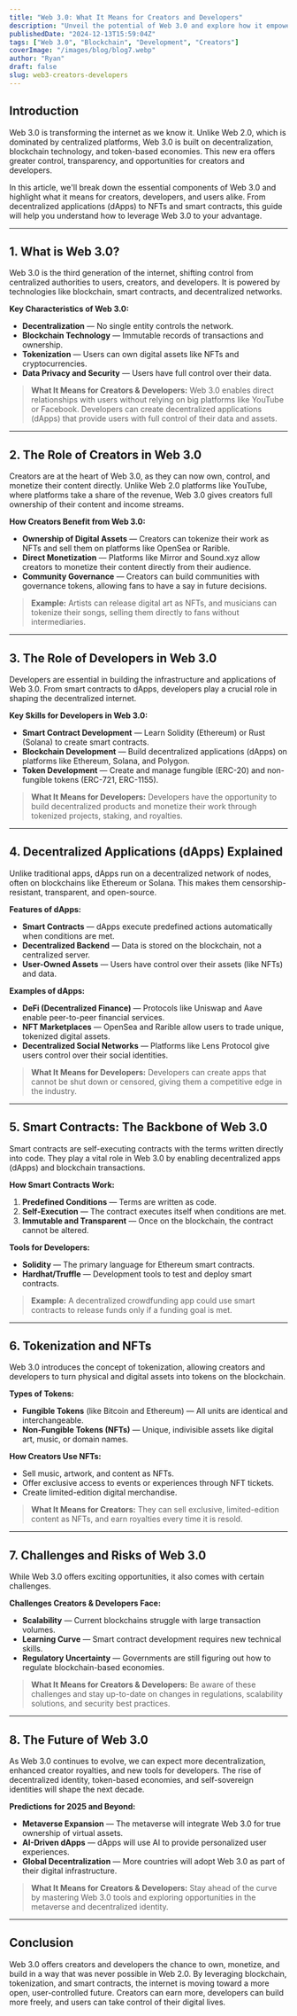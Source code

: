 ```yaml
---
title: "Web 3.0: What It Means for Creators and Developers"
description: "Unveil the potential of Web 3.0 and explore how it empowers creators and developers in the era of decentralization, blockchain, and token-based economies."
publishedDate: "2024-12-13T15:59:04Z"
tags: ["Web 3.0", "Blockchain", "Development", "Creators"]
coverImage: "/images/blog/blog7.webp"
author: "Ryan"
draft: false
slug: web3-creators-developers
---
```


## **Introduction**

Web 3.0 is transforming the internet as we know it. Unlike Web 2.0, which is dominated by centralized platforms, Web 3.0 is built on decentralization, blockchain technology, and token-based economies. This new era offers greater control, transparency, and opportunities for creators and developers.

In this article, we'll break down the essential components of Web 3.0 and highlight what it means for creators, developers, and users alike. From decentralized applications (dApps) to NFTs and smart contracts, this guide will help you understand how to leverage Web 3.0 to your advantage.

---

## **1. What is Web 3.0?**

Web 3.0 is the third generation of the internet, shifting control from centralized authorities to users, creators, and developers. It is powered by technologies like blockchain, smart contracts, and decentralized networks.

**Key Characteristics of Web 3.0:**

- **Decentralization** — No single entity controls the network.
- **Blockchain Technology** — Immutable records of transactions and ownership.
- **Tokenization** — Users can own digital assets like NFTs and cryptocurrencies.
- **Data Privacy and Security** — Users have full control over their data.

> **What It Means for Creators & Developers:** Web 3.0 enables direct relationships with users without relying on big platforms like YouTube or Facebook. Developers can create decentralized applications (dApps) that provide users with full control of their data and assets.

---

## **2. The Role of Creators in Web 3.0**

Creators are at the heart of Web 3.0, as they can now own, control, and monetize their content directly. Unlike Web 2.0 platforms like YouTube, where platforms take a share of the revenue, Web 3.0 gives creators full ownership of their content and income streams.

**How Creators Benefit from Web 3.0:**

- **Ownership of Digital Assets** — Creators can tokenize their work as NFTs and sell them on platforms like OpenSea or Rarible.
- **Direct Monetization** — Platforms like Mirror and Sound.xyz allow creators to monetize their content directly from their audience.
- **Community Governance** — Creators can build communities with governance tokens, allowing fans to have a say in future decisions.

> **Example:** Artists can release digital art as NFTs, and musicians can tokenize their songs, selling them directly to fans without intermediaries.

---

## **3. The Role of Developers in Web 3.0**

Developers are essential in building the infrastructure and applications of Web 3.0. From smart contracts to dApps, developers play a crucial role in shaping the decentralized internet.

**Key Skills for Developers in Web 3.0:**

- **Smart Contract Development** — Learn Solidity (Ethereum) or Rust (Solana) to create smart contracts.
- **Blockchain Development** — Build decentralized applications (dApps) on platforms like Ethereum, Solana, and Polygon.
- **Token Development** — Create and manage fungible (ERC-20) and non-fungible tokens (ERC-721, ERC-1155).

> **What It Means for Developers:** Developers have the opportunity to build decentralized products and monetize their work through tokenized projects, staking, and royalties.

---

## **4. Decentralized Applications (dApps) Explained**

Unlike traditional apps, dApps run on a decentralized network of nodes, often on blockchains like Ethereum or Solana. This makes them censorship-resistant, transparent, and open-source.

**Features of dApps:**

- **Smart Contracts** — dApps execute predefined actions automatically when conditions are met.
- **Decentralized Backend** — Data is stored on the blockchain, not a centralized server.
- **User-Owned Assets** — Users have control over their assets (like NFTs) and data.

**Examples of dApps:**

- **DeFi (Decentralized Finance)** — Protocols like Uniswap and Aave enable peer-to-peer financial services.
- **NFT Marketplaces** — OpenSea and Rarible allow users to trade unique, tokenized digital assets.
- **Decentralized Social Networks** — Platforms like Lens Protocol give users control over their social identities.

> **What It Means for Developers:** Developers can create apps that cannot be shut down or censored, giving them a competitive edge in the industry.

---

## **5. Smart Contracts: The Backbone of Web 3.0**

Smart contracts are self-executing contracts with the terms written directly into code. They play a vital role in Web 3.0 by enabling decentralized apps (dApps) and blockchain transactions.

**How Smart Contracts Work:**

1. **Predefined Conditions** — Terms are written as code.
2. **Self-Execution** — The contract executes itself when conditions are met.
3. **Immutable and Transparent** — Once on the blockchain, the contract cannot be altered.

**Tools for Developers:**

- **Solidity** — The primary language for Ethereum smart contracts.
- **Hardhat/Truffle** — Development tools to test and deploy smart contracts.

> **Example:** A decentralized crowdfunding app could use smart contracts to release funds only if a funding goal is met.

---

## **6. Tokenization and NFTs**

Web 3.0 introduces the concept of tokenization, allowing creators and developers to turn physical and digital assets into tokens on the blockchain.

**Types of Tokens:**

- **Fungible Tokens** (like Bitcoin and Ethereum) — All units are identical and interchangeable.
- **Non-Fungible Tokens (NFTs)** — Unique, indivisible assets like digital art, music, or domain names.

**How Creators Use NFTs:**

- Sell music, artwork, and content as NFTs.
- Offer exclusive access to events or experiences through NFT tickets.
- Create limited-edition digital merchandise.

> **What It Means for Creators:** They can sell exclusive, limited-edition content as NFTs, and earn royalties every time it is resold.

---

## **7. Challenges and Risks of Web 3.0**

While Web 3.0 offers exciting opportunities, it also comes with certain challenges.

**Challenges Creators & Developers Face:**

- **Scalability** — Current blockchains struggle with large transaction volumes.
- **Learning Curve** — Smart contract development requires new technical skills.
- **Regulatory Uncertainty** — Governments are still figuring out how to regulate blockchain-based economies.

> **What It Means for Creators & Developers:** Be aware of these challenges and stay up-to-date on changes in regulations, scalability solutions, and security best practices.

---

## **8. The Future of Web 3.0**

As Web 3.0 continues to evolve, we can expect more decentralization, enhanced creator royalties, and new tools for developers. The rise of decentralized identity, token-based economies, and self-sovereign identities will shape the next decade.

**Predictions for 2025 and Beyond:**

- **Metaverse Expansion** — The metaverse will integrate Web 3.0 for true ownership of virtual assets.
- **AI-Driven dApps** — dApps will use AI to provide personalized user experiences.
- **Global Decentralization** — More countries will adopt Web 3.0 as part of their digital infrastructure.

> **What It Means for Creators & Developers:** Stay ahead of the curve by mastering Web 3.0 tools and exploring opportunities in the metaverse and decentralized identity.

---

## **Conclusion**

Web 3.0 offers creators and developers the chance to own, monetize, and build in a way that was never possible in Web 2.0. By leveraging blockchain, tokenization, and smart contracts, the internet is moving toward a more open, user-controlled future. Creators can earn more, developers can build more freely, and users can take control of their digital lives.
